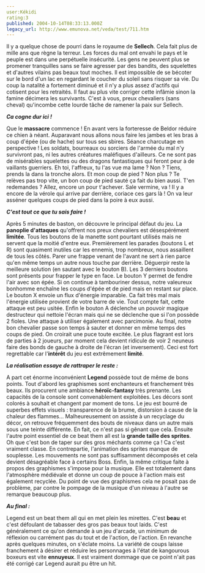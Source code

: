 ```yaml
---
user:Kékidi
rating:3
published: 2004-10-14T08:33:13.000Z
legacy_url: http://www.emunova.net/veda/test/711.htm
---
```

Il y a quelque chose de pourri dans le royaume de **Sellech**. Cela fait plus de mille ans que règne la terreur. Les forces du mal ont envahi le pays et le peuple est dans une perpétuelle insécurité. Les gens ne peuvent plus se promener tranquilles sans se faire agresser par des bandits, des squelettes et d'autres vilains pas beaux tout moches. Il est impossible de se bécoter sur le bord d'un lac en regardant le coucher du soleil sans risquer sa vie. Du coup la natalité a fortement diminué et il n'y a plus assez d'actifs qui cotisent pour les retraités. Il faut au plus vite corriger cette infâmie sinon la famine décimera les survivants. C'est à vous, preux chevaliers (sans cheval) qu'incombe cette lourde tâche de ramener la paix sur Sellech.  

  

**_Ca cogne dur ici !_**  

  

Que le **massacre** commence ! En avant vers la forteresse de Beldor réduire ce chien à néant. Auparavant nous allons nous faire les jambes et les bras à coup d'épée (ou de hache) sur tous ses sbires. Séance charcutage en perspective ! Les soldats, bourreaux ou sorciers de l'armée du mal n'y survivront pas, ni les autres créatures maléfiques d'ailleurs. Ce ne sont pas de misérables squelettes ou des dragons fantastiques qui feront peur à de vaillants guerriers. Eh toi, l'affreux, tu l'as vue ma lame ? Non ? Tiens, prends la dans la tronche alors. Et mon coup de pied ? Non plus ? Te relèves pas trop vite, un bon coup de pied sauté ça fait du bien aussi. T'en redemandes ? Allez, encore un pour t'achever. Sale vermine, va ! Il y a encore de la vérole qui arrive par derrière, coriace ces gars là ! On va leur asséner quelques coups de pied dans la poire à eux aussi.  

  

**_C'est tout ce que tu sais faire !_**  

  

Après 5 minutes de baston, on découvre le principal défaut du jeu. La **panoplie d'attaques** qu'offrent nos preux chevaliers est désespérément **limitée**. Tous les boutons de la manette sont pourtant utilisés mais ne servent que la moitié d'entre eux. Premièrement les parades (boutons L et R) sont quasiment inutiles car les ennemis, trop nombreux, nous assaillent de tous les côtés. Parer une frappe venant de l'avant ne sert à rien parce qu'en même temps un autre nous touche par derrière. Déguerpir reste la meilleure solution (en sautant avec le bouton B). Les 3 derniers boutons sont présents pour frapper le type en face. Le bouton Y permet de fendre l'air avec son épée. Si on continue à tambouriner dessus, notre valeureux bonhomme enchaîne les coups d'épée et de pied mais en restant sur place. Le bouton X envoie un flux d'énergie imparable. Ca fait très mal mais l'énergie utilisée provient de votre barre de vie. Tout compte fait, cette attaque est peu usitée. Enfin le bouton A déclenche un pouvoir magique destructeur qui nettoie l'écran mais qui ne se déclenche que si l'on possède 2 fioles. Une attaque à utiliser également avec parcimonie. Au final, notre bon chevalier passe son temps à sauter et donner en même temps des coups de pied. On croirait une puce toute excitée. Le plus flagrant est lors de parties à 2 joueurs, par moment cela devient ridicule de voir 2 neuneus faire des bonds de gauche à droite de l'écran (et inversement). Ceci est fort regrettable car l'**intérêt** du jeu est extrêmement **limité**.  

  

**_La réalisation essaye de rattraper le reste :_**  

  

A part cet énorme inconvénient **Legend** possède tout de même de bons points. Tout d'abord les graphismes sont enchanteurs et franchement très beaux. Ils procurent une ambiance **héroïc-fantasy** très prenante. Les capacités de la console sont convenablement exploitées. Les décors sont colorés à souhait et changent par moment de tons. Le jeu est bourré de superbes effets visuels : transparence de la brume, distorsion à cause de la chaleur des flammes... Malheureusement on assiste à un recyclage du décor, on retrouve fréquemment des bouts de niveaux dans un autre mais sous une teinte différente. En fait, ce n'est pas si gênant que cela. Ensuite l'autre point essentiel de ce beat them all est la **grande taille des sprites**. Oh que c'est bon de taper sur des gros méchants comme ça ! Ca c'est vraiment classe. En contrepartie, l'animation des sprites manque de souplesse. Les mouvements ne sont pas suffisamment décomposés et cela devient désagréable face à certains Boss. Enfin, la même critique faite à propos des graphismes s'impose pour la musique. Elle est totalement dans l'atmosphère médiévale et donne un coup de pouce à l'action mais est également recyclée. Du point de vue des graphismes cela ne posait pas de problème, par contre le pompage de la musique d'un niveau à l'autre se remarque beaucoup plus.  

  

**_Au final :_**  

  

Legend est un beat them all qui en met plein les mirettes. C'est **beau** et c'est défoulant de tabasser des gros pas beaux tout laids. C'est généralement ce qu'on demande à un jeu d'arcade, un minimum de réflexion ou carrément pas du tout et de l'action, de l'action. En revanche après quelques minutes, on s'éclate moins. La variété de coups laisse franchement à désirer et réduire les personnages à l'état de kangourous boxeurs est vite **ennuyeux**. Il est vraiment dommage que ce point n'ait pas été corrigé car Legend aurait pu être un hit.